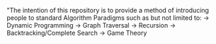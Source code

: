 "The intention of this repository is to provide a method of introducing people to standard Algorithm Paradigms such as but not limited to:
-> Dynamic Programming
-> Graph Traversal
-> Recursion
-> Backtracking/Complete Search
-> Game Theory
